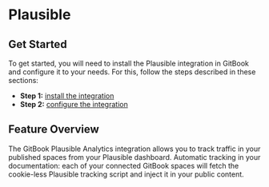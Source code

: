 # Plausible

## Get Started

To get started, you will need to install the Plausible integration in GitBook and configure it to your needs. For this, follow the steps described in these sections:

* **Step 1:** [install the integration](../install-an-integration.md)
* **Step 2:** [configure the integration](configure.md)

## Feature Overview

The GitBook Plausible Analytics integration allows you to track traffic in your published spaces from your Plausible dashboard. Automatic tracking in your documentation: each of your connected GitBook spaces will fetch the cookie-less Plausible tracking script and inject it in your public content.
